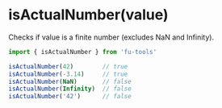 # isActualNumber(value)

Checks if value is a finite number (excludes NaN and Infinity).

```javascript
import { isActualNumber } from 'fu-tools'

isActualNumber(42)        // true
isActualNumber(-3.14)     // true
isActualNumber(NaN)       // false
isActualNumber(Infinity)  // false
isActualNumber('42')      // false
```